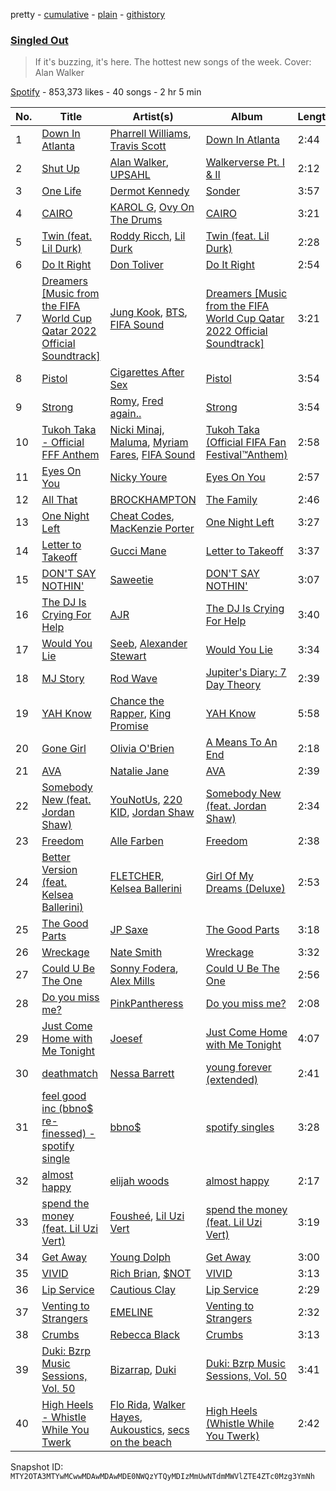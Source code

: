 pretty - [cumulative](/playlists/cumulative/37i9dQZF1DX8f6LHxMjnzD.md) - [plain](/playlists/plain/37i9dQZF1DX8f6LHxMjnzD) - [githistory](https://github.githistory.xyz/mackorone/spotify-playlist-archive/blob/main/playlists/plain/37i9dQZF1DX8f6LHxMjnzD)

### [Singled Out](https://open.spotify.com/playlist/37i9dQZF1DX8f6LHxMjnzD)

> If it's buzzing, it's here\. The hottest new songs of the week\. Cover: Alan Walker

[Spotify](https://open.spotify.com/user/spotify) - 853,373 likes - 40 songs - 2 hr 5 min

| No. | Title | Artist(s) | Album | Length |
|---|---|---|---|---|
| 1 | [Down In Atlanta](https://open.spotify.com/track/5unjCay0kUjuej5ebn4nS4) | [Pharrell Williams](https://open.spotify.com/artist/2RdwBSPQiwcmiDo9kixcl8), [Travis Scott](https://open.spotify.com/artist/0Y5tJX1MQlPlqiwlOH1tJY) | [Down In Atlanta](https://open.spotify.com/album/3SxiMoJROq0kvfbQtd75xp) | 2:44 |
| 2 | [Shut Up](https://open.spotify.com/track/0oIeGuhmaT9nvA2bCG66Ft) | [Alan Walker](https://open.spotify.com/artist/7vk5e3vY1uw9plTHJAMwjN), [UPSAHL](https://open.spotify.com/artist/1294QqYm1VuxxjRiL9M0h9) | [Walkerverse Pt\. I & II](https://open.spotify.com/album/3oTCD9IDNU5KLinnV9u7JF) | 2:12 |
| 3 | [One Life](https://open.spotify.com/track/6bB4AiK5tH13695FcNGjDY) | [Dermot Kennedy](https://open.spotify.com/artist/5KNNVgR6LBIABRIomyCwKJ) | [Sonder](https://open.spotify.com/album/0YlJpX1XiE8ghnRJCU0Dwv) | 3:57 |
| 4 | [CAIRO](https://open.spotify.com/track/6WbAhuwE6fCOriBu5786X1) | [KAROL G](https://open.spotify.com/artist/790FomKkXshlbRYZFtlgla), [Ovy On The Drums](https://open.spotify.com/artist/3m5qlPf2OkihLz3dRYnkPA) | [CAIRO](https://open.spotify.com/album/1yzsYuo0fqKWvYimSWL5RA) | 3:21 |
| 5 | [Twin \(feat\. Lil Durk\)](https://open.spotify.com/track/5B40Td13cDQ4adeAiLf8Z4) | [Roddy Ricch](https://open.spotify.com/artist/757aE44tKEUQEqRuT6GnEB), [Lil Durk](https://open.spotify.com/artist/3hcs9uc56yIGFCSy9leWe7) | [Twin \(feat\. Lil Durk\)](https://open.spotify.com/album/7IdlBOwOeXlriuPRozrkKz) | 2:28 |
| 6 | [Do It Right](https://open.spotify.com/track/4ZevD501qZiFK7FY8DFn0V) | [Don Toliver](https://open.spotify.com/artist/4Gso3d4CscCijv0lmajZWs) | [Do It Right](https://open.spotify.com/album/6v0yp2gWW4rFao7LtIA8RR) | 2:54 |
| 7 | [Dreamers \[Music from the FIFA World Cup Qatar 2022 Official Soundtrack\]](https://open.spotify.com/track/1RDvyOk4WtPCtoqciJwVn8) | [Jung Kook](https://open.spotify.com/artist/6HaGTQPmzraVmaVxvz6EUc), [BTS](https://open.spotify.com/artist/3Nrfpe0tUJi4K4DXYWgMUX), [FIFA Sound](https://open.spotify.com/artist/5C01hDqpEmrmDfUhX9YWsH) | [Dreamers \[Music from the FIFA World Cup Qatar 2022 Official Soundtrack\]](https://open.spotify.com/album/0gr5OmB74UhoANEXwYT3gE) | 3:21 |
| 8 | [Pistol](https://open.spotify.com/track/5g5XvfePSypMK6eiVL6BI7) | [Cigarettes After Sex](https://open.spotify.com/artist/1QAJqy2dA3ihHBFIHRphZj) | [Pistol](https://open.spotify.com/album/681myoJD0vQ3rCpF15ECcP) | 3:54 |
| 9 | [Strong](https://open.spotify.com/track/5bF00VrMY3FwnQDgoP4Gnk) | [Romy](https://open.spotify.com/artist/3X2DdnmoANw8Rg8luHyZQb), [Fred again..](https://open.spotify.com/artist/4oLeXFyACqeem2VImYeBFe) | [Strong](https://open.spotify.com/album/4feYoBaeQJUrYygOD4A0DF) | 3:54 |
| 10 | [Tukoh Taka \- Official FFF Anthem](https://open.spotify.com/track/7twsd0lwXyy0ARdsTyzHoJ) | [Nicki Minaj](https://open.spotify.com/artist/0hCNtLu0JehylgoiP8L4Gh), [Maluma](https://open.spotify.com/artist/1r4hJ1h58CWwUQe3MxPuau), [Myriam Fares](https://open.spotify.com/artist/1YnW3KicGQq3zD9LcdGJSh), [FIFA Sound](https://open.spotify.com/artist/5C01hDqpEmrmDfUhX9YWsH) | [Tukoh Taka \(Official FIFA Fan Festival™Anthem\)](https://open.spotify.com/album/2Coh1rdkbDRHPI5WLkpNpO) | 2:58 |
| 11 | [Eyes On You](https://open.spotify.com/track/6qItx3M2IZbXBKRnptbnHM) | [Nicky Youre](https://open.spotify.com/artist/7qmpXeNz2ojlMl2EEfkeLs) | [Eyes On You](https://open.spotify.com/album/2vwW8EzZGZaAFfZ2HYL1hE) | 2:57 |
| 12 | [All That](https://open.spotify.com/track/0dRMqHJre73e9V0wOfwV6u) | [BROCKHAMPTON](https://open.spotify.com/artist/1Bl6wpkWCQ4KVgnASpvzzA) | [The Family](https://open.spotify.com/album/7bNubmdfctkLp7ltJE0pLy) | 2:46 |
| 13 | [One Night Left](https://open.spotify.com/track/00vXdYgi7qL8qk0DOWRmfQ) | [Cheat Codes](https://open.spotify.com/artist/7DMveApC7UnC2NPfPvlHSU), [MacKenzie Porter](https://open.spotify.com/artist/6nXco5Q3cJJ0ZutnBOsSpq) | [One Night Left](https://open.spotify.com/album/75GJeU8rvUnX8TmK5Jm1D4) | 3:27 |
| 14 | [Letter to Takeoff](https://open.spotify.com/track/7B09THlbQE2RndpgXeXQYE) | [Gucci Mane](https://open.spotify.com/artist/13y7CgLHjMVRMDqxdx0Xdo) | [Letter to Takeoff](https://open.spotify.com/album/4yrzsGF0xjnXP5oWNvMNqX) | 3:37 |
| 15 | [DON'T SAY NOTHIN'](https://open.spotify.com/track/71OhlyZmlUaJ1yL20SR372) | [Saweetie](https://open.spotify.com/artist/6cK3NBO6uP7hh0oyuVELFl) | [DON'T SAY NOTHIN'](https://open.spotify.com/album/1lcQCI355q0dW7gCrIs5x3) | 3:07 |
| 16 | [The DJ Is Crying For Help](https://open.spotify.com/track/2fihoO76h66Hio6noF4tQD) | [AJR](https://open.spotify.com/artist/6s22t5Y3prQHyaHWUN1R1C) | [The DJ Is Crying For Help](https://open.spotify.com/album/09XyW9pKOCq5Cqq7IITKDB) | 3:40 |
| 17 | [Would You Lie](https://open.spotify.com/track/1M54nLzTxoQFjC0g8H11Bk) | [Seeb](https://open.spotify.com/artist/5iNrZmtVMtYev5M9yoWpEq), [Alexander Stewart](https://open.spotify.com/artist/0znpFLuaey34oJTE1jHSnT) | [Would You Lie](https://open.spotify.com/album/3gcHGmgDIWkXg3ZeBm719V) | 3:34 |
| 18 | [MJ Story](https://open.spotify.com/track/7G5wdn7Os6rKWtmbTYCjJO) | [Rod Wave](https://open.spotify.com/artist/45TgXXqMDdF8BkjA83OM7z) | [Jupiter's Diary: 7 Day Theory](https://open.spotify.com/album/0vJxYXyni4Qhi1o3jO8HwH) | 2:39 |
| 19 | [YAH Know](https://open.spotify.com/track/1LzovYtOvkODueiluGyRzF) | [Chance the Rapper](https://open.spotify.com/artist/1anyVhU62p31KFi8MEzkbf), [King Promise](https://open.spotify.com/artist/4tIKaxUmpXzshok2yCnwdf) | [YAH Know](https://open.spotify.com/album/2hco0gyL8UJN4olim98vEy) | 5:58 |
| 20 | [Gone Girl](https://open.spotify.com/track/7DVExWnUrXWfG2BoPSVuIV) | [Olivia O'Brien](https://open.spotify.com/artist/1QRj3hoop9Mv5VvHQkwPEp) | [A Means To An End](https://open.spotify.com/album/4PNJUaEtXtEDNgg7a7YOko) | 2:18 |
| 21 | [AVA](https://open.spotify.com/track/7bdpStmJdlw9GKBPTOkDwT) | [Natalie Jane](https://open.spotify.com/artist/5bfglVyGJppmmNoC2rhBUG) | [AVA](https://open.spotify.com/album/63WPi0R6qTveHv31Djy7D1) | 2:39 |
| 22 | [Somebody New \(feat\. Jordan Shaw\)](https://open.spotify.com/track/2WhcOCqUuMk9IYCB5AZ4YK) | [YouNotUs](https://open.spotify.com/artist/67ghKnycRX6VM1xfqJSMlH), [220 KID](https://open.spotify.com/artist/4Euia7UzdRshy1DJOSMTcs), [Jordan Shaw](https://open.spotify.com/artist/6Z8vLeI1ZMj2kzTNWVOBXr) | [Somebody New \(feat\. Jordan Shaw\)](https://open.spotify.com/album/3v9AGtj6lUn6qNM570avuI) | 2:34 |
| 23 | [Freedom](https://open.spotify.com/track/2v0d2zo4bgHkge4B1O6e3c) | [Alle Farben](https://open.spotify.com/artist/61ipISvUVa5LkJlKZnm3Oo) | [Freedom](https://open.spotify.com/album/7C6Oa0Myixsesf55mp5yO1) | 2:38 |
| 24 | [Better Version \(feat\. Kelsea Ballerini\)](https://open.spotify.com/track/4hVTfI6ZXLt0BAeTZhAalr) | [FLETCHER](https://open.spotify.com/artist/5qa31A9HySw3T7MKWI9bGg), [Kelsea Ballerini](https://open.spotify.com/artist/3RqBeV12Tt7A8xH3zBDDUF) | [Girl Of My Dreams \(Deluxe\)](https://open.spotify.com/album/5KbQGzcWL7VgTeLqjftNWH) | 2:53 |
| 25 | [The Good Parts](https://open.spotify.com/track/02zkVbK2r3BaGMQGm4XPM5) | [JP Saxe](https://open.spotify.com/artist/66W9LaWS0DPdL7Sz8iYGYe) | [The Good Parts](https://open.spotify.com/album/6wnooCp85VRvQfb9oQL1Bj) | 3:18 |
| 26 | [Wreckage](https://open.spotify.com/track/33hQJTNI0T2FHVtku3smJf) | [Nate Smith](https://open.spotify.com/artist/4NYMUsIcUUsBHbV9DICa5x) | [Wreckage](https://open.spotify.com/album/5dhPRULRRExFdwyi8BubQ6) | 3:32 |
| 27 | [Could U Be The One](https://open.spotify.com/track/3e2ZslkGBmzZoPeAHEwwDJ) | [Sonny Fodera](https://open.spotify.com/artist/39B7ChWwrWDs7zXlsu3MoP), [Alex Mills](https://open.spotify.com/artist/6z9EDgWh3ZJZKIJI5Q71Cq) | [Could U Be The One](https://open.spotify.com/album/6CzDLt1OtaWHbgYt0isWti) | 2:56 |
| 28 | [Do you miss me?](https://open.spotify.com/track/67r7ZHxVxONN9ZQk05AQVL) | [PinkPantheress](https://open.spotify.com/artist/78rUTD7y6Cy67W1RVzYs7t) | [Do you miss me?](https://open.spotify.com/album/3Mp1zB42F2yqqOMEep7R3k) | 2:08 |
| 29 | [Just Come Home with Me Tonight](https://open.spotify.com/track/6zArUpWiIqCJ4dTThzRpxL) | [Joesef](https://open.spotify.com/artist/28EyduqESEOVMO6vglvaUZ) | [Just Come Home with Me Tonight](https://open.spotify.com/album/1ClFEzcUmCIcn4zkZs6jjZ) | 4:07 |
| 30 | [deathmatch](https://open.spotify.com/track/6cDfk6xwxZ5GlXPjLlYcKy) | [Nessa Barrett](https://open.spotify.com/artist/7pwufEBGfggjoI8twqlsmQ) | [young forever \(extended\)](https://open.spotify.com/album/7vXNMveRwef98O1M6I3Lrb) | 2:41 |
| 31 | [feel good inc \(bbno$ re\-finessed\) \- spotify single](https://open.spotify.com/track/4NRCIrvUCK8KBn4RXOB0Fa) | [bbno$](https://open.spotify.com/artist/41X1TR6hrK8Q2ZCpp2EqCz) | [spotify singles](https://open.spotify.com/album/4TXQYn8IgpqEsCsvSXiHTC) | 3:28 |
| 32 | [almost happy](https://open.spotify.com/track/06SnkMUvEOai4zY9lGvuky) | [elijah woods](https://open.spotify.com/artist/3IR6DvP0x2a6oUSist9UMu) | [almost happy](https://open.spotify.com/album/3IISfQ5BRf3a5wNRf7CX0K) | 2:17 |
| 33 | [spend the money \(feat\. Lil Uzi Vert\)](https://open.spotify.com/track/41YVTpCekLuRWZn4YpqCAW) | [Fousheé](https://open.spotify.com/artist/6trIghKwHRUyxwvm66HLHH), [Lil Uzi Vert](https://open.spotify.com/artist/4O15NlyKLIASxsJ0PrXPfz) | [spend the money \(feat\. Lil Uzi Vert\)](https://open.spotify.com/album/0OANvKAXccPsVkFxyv6WJY) | 3:19 |
| 34 | [Get Away](https://open.spotify.com/track/65nmqAEqW7CJIkXOIkxyg8) | [Young Dolph](https://open.spotify.com/artist/3HiuzBlSW7pGDXlSFMhO2g) | [Get Away](https://open.spotify.com/album/32FRll0ejOVNcspDDtUEqY) | 3:00 |
| 35 | [VIVID](https://open.spotify.com/track/5XB4g7ZqHcn84DFJXwBS1i) | [Rich Brian](https://open.spotify.com/artist/2IDLDx25HU1nQMKde4n61a), [$NOT](https://open.spotify.com/artist/5IbEL2xjRtKsunfmsahLuO) | [VIVID](https://open.spotify.com/album/1fMZHcgHZ91B4vykMkhTg5) | 3:13 |
| 36 | [Lip Service](https://open.spotify.com/track/3tqo6JRpy7V6LNVcGDdo0Z) | [Cautious Clay](https://open.spotify.com/artist/6iWuBN32BqCJAeXW6o3nil) | [Lip Service](https://open.spotify.com/album/1D34fZbECFHAVdk3kbZ9xA) | 2:29 |
| 37 | [Venting to Strangers](https://open.spotify.com/track/3SnD4nBGqUk6Tqdj1HnxxA) | [EMELINE](https://open.spotify.com/artist/4S38gbKfKkEbty2YAIDIlV) | [Venting to Strangers](https://open.spotify.com/album/7cc6ray5Tt4NxNhtcd2jBz) | 2:32 |
| 38 | [Crumbs](https://open.spotify.com/track/4SBTecHxEs2ayXLiqs7Kmz) | [Rebecca Black](https://open.spotify.com/artist/3Vl9fyKMIdLMswk8ai3mm9) | [Crumbs](https://open.spotify.com/album/2GYTn1Jzit4e1GC80h9yzQ) | 3:13 |
| 39 | [Duki: Bzrp Music Sessions, Vol\. 50](https://open.spotify.com/track/7MkylDYvKTSuWgrsBhHlsG) | [Bizarrap](https://open.spotify.com/artist/716NhGYqD1jl2wI1Qkgq36), [Duki](https://open.spotify.com/artist/1bAftSH8umNcGZ0uyV7LMg) | [Duki: Bzrp Music Sessions, Vol\. 50](https://open.spotify.com/album/1QUr29IDxeCaCpZOqwyvHW) | 3:41 |
| 40 | [High Heels \- Whistle While You Twerk](https://open.spotify.com/track/7nhTJJi2DYRYfQthsIJ5zM) | [Flo Rida](https://open.spotify.com/artist/0jnsk9HBra6NMjO2oANoPY), [Walker Hayes](https://open.spotify.com/artist/7sKxqpSqbIzphAKAhrqvlf), [Aukoustics](https://open.spotify.com/artist/3o8z3AHOZOxmmb2IKqRxiT), [secs on the beach](https://open.spotify.com/artist/5zDEuV2X31GgJ4R0tPosmM) | [High Heels \(Whistle While You Twerk\)](https://open.spotify.com/album/6UBDYoJ4Tji6oCp2oVlDmZ) | 2:42 |

Snapshot ID: `MTY2OTA3MTYwMCwwMDAwMDAwMDE0NWQzYTQyMDIzMmUwNTdmMWVlZTE4ZTc0Mzg3YmNh`
